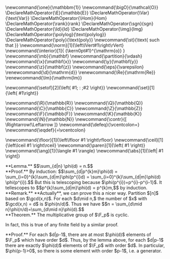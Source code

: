 \newcommand{\one}{\mathbbm{1}}
\newcommand{\bigO}{\mathcal{O}}
\DeclareMathOperator{\E}{\mathbb{E}}
\DeclareMathOperator{\Var}{\text{Var}}
\DeclareMathOperator{\Hom}{Hom}
\DeclareMathOperator{\rank}{rank}
\DeclareMathOperator{\sgn}{sgn}
\DeclareMathOperator{\Id}{Id}
\DeclareMathOperator{\img}{Img}
\DeclareMathOperator{\polylog}{\text{polylog}}
\DeclareMathOperator{\poly}{\text{poly}}
\newcommand{\st}{\text{ such that }}
\newcommand{\norm}[1]{\left\lVert#1\right\rVert}
\newcommand{\interior}[1]{ {\kern0pt#1}^{\mathrm{o}} }
\newcommand{\mb}{\mathbf}
\newcommand{\partition}{\vdash}
\newcommand{\x}{\mathbf{x}}
\newcommand{\y}{\mathbf{y}}
\newcommand{\z}{\mathbf{z}}
\newcommand{\eps}{\varepsilon}
\renewcommand{\d}{\mathrm{d}}
\renewcommand{\Re}{\mathrm{Re}}
\renewcommand{\Im}{\mathrm{Im}}

\newcommand{\setof}[2]{\left\{ #1\; : \;#2 \right\}}
\newcommand{\set}[1]{\left\{ #1\right\}}

\newcommand{\R}{\mathbb{R}}
\newcommand{\Q}{\mathbb{Q}}
\newcommand{\C}{\mathbb{C}}
\newcommand{\Z}{\mathbb{Z}}
\newcommand{\F}{\mathbb{F}}
\newcommand{\K}{\mathbb{K}}
\newcommand{\N}{\mathbb{N}}
\newcommand{\contr}{\[ \Rightarrow\!\Leftarrow \]}
\newcommand{\defeq}{\vcentcolon=}
\newcommand{\eqdef}{=\vcentcolon}

\newcommand{\floor}[1]{\left\lfloor #1 \right\rfloor}
\newcommand{\ceil}[1]{\left\lceil #1 \right\rceil}
\newcommand{\paren}[1]{\left( #1 \right)}
\newcommand{\ang}[1]{\langle #1 \rangle}
\newcommand{\abs}[1]{\left| #1 \right|}


<div class="lem envbox">**Lemma.**
$$\sum_{d|n} \phi(d) = n.$$
</div>
<div class="pf envbox">**Proof.**
By induction:
$$\sum_{d|p^{k}m}\phi(d) = \sum_{i=0}^{k}\sum_{d|m}\phi(p^{i}d)
= \sum_{i=0}^{k}\sum_{d|m}\phi(d) \phi(p^{i}).$$
But this is telescoping because $\phi(p^{i})=p^{i}-p^{i-1}$.
It tellescopes to 
$$p^{k}\sum_{d|m}\phi(d) = p^{k}m,$$
by induction.

</div>

<div class="rmk envbox">**Remark.**
**Actually**, we can prove this a nicer way.
Partition $[n]$ based on $\gcd(x,n)$. For each $d\mid n,$ the
number of $x$ with $\gcd(x,n) = d$ is $\phi(n/d)$.
Thus we have 
$$n = \sum_{d\mid n}\phi(n/d)=\sum_{d\mid n}\phi(d).$$

</div>


<div class="thm envbox">**Theorem.**
The multiplicative group of $\F_p$ is cyclic.

In fact, this is true of any finite field by a similar proof.
</div>
<div class="pf envbox">**Proof.**
For each $d|p-1$, there are at most $\phi(d)$ elements of $\F_p$
which have order $d$.
Thus, by the lemma above, for each $d|p-1$ there are exactly
$\phi(d)$ elements of $\F_p$ with order  $d$. In particular,
$\phi(p-1)>0$, so there is some element with order $p-1$, i.e. a
generator.
</div>

